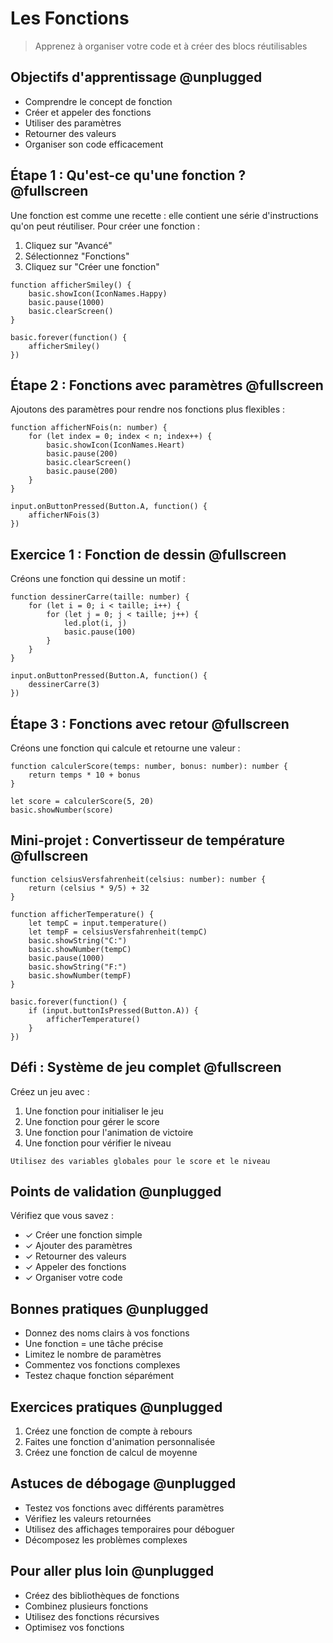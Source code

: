 # Les Fonctions

> Apprenez à organiser votre code et à créer des blocs réutilisables

## Objectifs d'apprentissage @unplugged

- Comprendre le concept de fonction
- Créer et appeler des fonctions
- Utiliser des paramètres
- Retourner des valeurs
- Organiser son code efficacement

## Étape 1 : Qu'est-ce qu'une fonction ? @fullscreen

Une fonction est comme une recette : elle contient une série d'instructions qu'on peut réutiliser.
Pour créer une fonction :

1. Cliquez sur "Avancé"
2. Sélectionnez "Fonctions"
3. Cliquez sur "Créer une fonction"

```blocks
function afficherSmiley() {
    basic.showIcon(IconNames.Happy)
    basic.pause(1000)
    basic.clearScreen()
}

basic.forever(function() {
    afficherSmiley()
})
```

## Étape 2 : Fonctions avec paramètres @fullscreen

Ajoutons des paramètres pour rendre nos fonctions plus flexibles :

```blocks
function afficherNFois(n: number) {
    for (let index = 0; index < n; index++) {
        basic.showIcon(IconNames.Heart)
        basic.pause(200)
        basic.clearScreen()
        basic.pause(200)
    }
}

input.onButtonPressed(Button.A, function() {
    afficherNFois(3)
})
```

## Exercice 1 : Fonction de dessin @fullscreen

Créons une fonction qui dessine un motif :

```blocks
function dessinerCarre(taille: number) {
    for (let i = 0; i < taille; i++) {
        for (let j = 0; j < taille; j++) {
            led.plot(i, j)
            basic.pause(100)
        }
    }
}

input.onButtonPressed(Button.A, function() {
    dessinerCarre(3)
})
```

## Étape 3 : Fonctions avec retour @fullscreen

Créons une fonction qui calcule et retourne une valeur :

```blocks
function calculerScore(temps: number, bonus: number): number {
    return temps * 10 + bonus
}

let score = calculerScore(5, 20)
basic.showNumber(score)
```

## Mini-projet : Convertisseur de température @fullscreen

```blocks
function celsiusVersfahrenheit(celsius: number): number {
    return (celsius * 9/5) + 32
}

function afficherTemperature() {
    let tempC = input.temperature()
    let tempF = celsiusVersfahrenheit(tempC)
    basic.showString("C:")
    basic.showNumber(tempC)
    basic.pause(1000)
    basic.showString("F:")
    basic.showNumber(tempF)
}

basic.forever(function() {
    if (input.buttonIsPressed(Button.A)) {
        afficherTemperature()
    }
})
```

## Défi : Système de jeu complet @fullscreen

Créez un jeu avec :

1. Une fonction pour initialiser le jeu
2. Une fonction pour gérer le score
3. Une fonction pour l'animation de victoire
4. Une fonction pour vérifier le niveau

```hint
Utilisez des variables globales pour le score et le niveau
```

## Points de validation @unplugged

Vérifiez que vous savez :

- ✓ Créer une fonction simple
- ✓ Ajouter des paramètres
- ✓ Retourner des valeurs
- ✓ Appeler des fonctions
- ✓ Organiser votre code

## Bonnes pratiques @unplugged

- Donnez des noms clairs à vos fonctions
- Une fonction = une tâche précise
- Limitez le nombre de paramètres
- Commentez vos fonctions complexes
- Testez chaque fonction séparément

## Exercices pratiques @unplugged

1. Créez une fonction de compte à rebours
2. Faites une fonction d'animation personnalisée
3. Créez une fonction de calcul de moyenne

## Astuces de débogage @unplugged

- Testez vos fonctions avec différents paramètres
- Vérifiez les valeurs retournées
- Utilisez des affichages temporaires pour déboguer
- Décomposez les problèmes complexes

## Pour aller plus loin @unplugged

- Créez des bibliothèques de fonctions
- Combinez plusieurs fonctions
- Utilisez des fonctions récursives
- Optimisez vos fonctions

